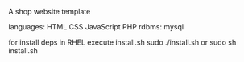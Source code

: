 A shop website template

languages: HTML CSS JavaScript PHP
rdbms: mysql


for install deps in RHEL execute install.sh
sudo ./install.sh or sudo sh install.sh